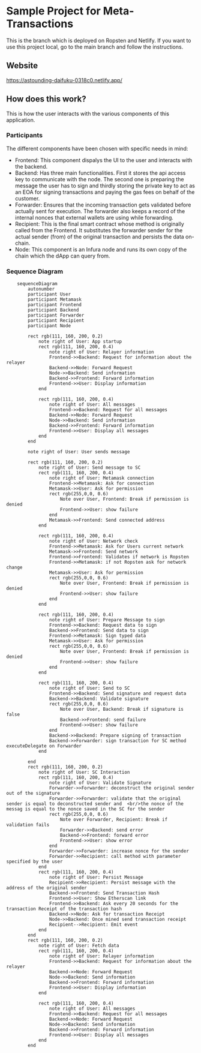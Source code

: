 # Sample Project for Meta-Transactions

This is the branch which is deployed on Ropsten and Netlify.
If you want to use this project local, go to the main branch and follow the instructions.

## Website

https://astounding-daifuku-0318c0.netlify.app/

## How does this work?

This is how the user interacts with the various components of this application.

### Participants
The different components have been chosen with specific needs in mind:
* Frontend: This component dispalys the UI to the user and interacts with the backend.
* Backend: Has three main functionalities. First it stores the api access key to communicate with the node. The second one is preparing the message the user has to sign and thirdly storing the private key to act as an EOA for signing transactions and paying the gas fees on behalf of the customer.
* Forwarder: Ensures that the incoming transaction gets validated before actually sent for execution. The forwarder also keeps a record of the internal nonces that external wallets are using while forwarding.
* Recipient: This is the final smart contract whose method is originally called from the Frontend. It substitutes the forwarder sender for the actual sender (from) of the original transaction and persists the data on-chain.
* Node: This component is an Infura node and runs its own copy of the chain which the dApp can query from.

### Sequence Diagram
```mermaid
    sequenceDiagram
        autonumber
        participant User
        participant Metamask
        participant Frontend
        participant Backend
        participant Forwarder
        participant Recipient
        participant Node

        rect rgb(111, 160, 200, 0.2)
            note right of User: App startup
            rect rgb(111, 160, 200, 0.4)
                note right of User: Relayer information
                Frontend->>Backend: Request for information about the relayer
                Backend->>Node: Forward Request
                Node->>Backend: Send information
                Backend->>Frontend: Forward information
                Frontend->>User: Display information
            end

            rect rgb(111, 160, 200, 0.4)
                note right of User: All messages
                Frontend->>Backend: Request for all messages
                Backend->>Node: Forward Request
                Node->>Backend: Send information
                Backend->>Frontend: Forward information
                Frontend->>User: Display all messages
            end
        end

        note right of User: User sends message

        rect rgb(111, 160, 200, 0.2)
            note right of User: Send message to SC
            rect rgb(111, 160, 200, 0.4)
                note right of User: Metamask connection
                Frontend->>Metamask: Ask for connection
                Metamask->>User: Ask for permission
                rect rgb(255,0,0, 0.6)
                    Note over User, Frontend: Break if permission is denied
                    Frontend->>User: show failure
                end
                Metamask->>Frontend: Send connected address
            end

            rect rgb(111, 160, 200, 0.4)
                note right of User: Network check
                Frontend->>Metamask: Ask for Users current network
                Metamask->>Frontend: Send network
                Frontend->>Frontend: Validates if network is Ropsten
                Frontend->>Metamask: if not Ropsten ask for network change
                Metamask->>User: Ask for permission
                rect rgb(255,0,0, 0.6)
                    Note over User, Frontend: Break if permission is denied
                    Frontend->>User: show failure
                end
            end

            rect rgb(111, 160, 200, 0.4)
                note right of User: Prepare Message to sign
                Frontend->>Backend: Request data to sign
                Backend->>Frontend: Send data to sign
                Frontend->>Metamask: Sign typed data
                Metamask->>User: Ask for permission
                rect rgb(255,0,0, 0.6)
                    Note over User, Frontend: Break if permission is denied
                    Frontend->>User: show failure
                end
            end

            rect rgb(111, 160, 200, 0.4)
                note right of User: Send to SC
                Frontend->>Backend: Send signature and request data
                Backend->>Backend: Validate signature
                rect rgb(255,0,0, 0.6)
                    Note over User, Backend: Break if signature is false
                    Backend->>Frontend: send failure
                    Frontend->>User: show failure
                end
                Backend->>Backend: Prepare signing of transaction
                Backend->>Forwarder: sign transaction for SC method executeDelegate on Forwarder
            end

        end
        rect rgb(111, 160, 200, 0.2)
            note right of User: SC Interaction
            rect rgb(111, 160, 200, 0.4)
                note right of User: Validate Signature
                Forwarder->>Forwarder: deconstruct the original sender out of the signature
                Forwarder->>Forwarder: validate that the original sender is equal to deconstructed sender and  <br/>the nonce of the messag is equal to the nonce saved in the SC for the sender
                rect rgb(255,0,0, 0.6)
                    Note over Forwarder, Recipient: Break if validation fails
                    Forwarder->>Backend: send error
                    Backend->>Frontend: forward error
                    Frontend->>User: show error
                end
                Forwarder->>Forwarder: increase nonce for the sender
                Forwarder->>Recipient: call method with parameter specified by the user
            end
            rect rgb(111, 160, 200, 0.4)
                note right of User: Persist Message
                Recipient->>Recipient: Persist message with the address of the original sender
                Backend->>Frontend: Send Transaction Hash
                Frontend->>User: Show Etherscan link
                Frontend->>Backend: Ask every 20 seconds for the transaction Receipt of the transaction hash
                Backend->>Node: Ask for transaction Receipt
                Node->>Backend: Once mined send transaction receipt
                Recipient-->Recipient: Emit event
            end
        end
        rect rgb(111, 160, 200, 0.2)
            note right of User: Fetch data
            rect rgb(111, 160, 200, 0.4)
                note right of User: Relayer information
                Frontend->>Backend: Request for information about the relayer
                Backend->>Node: Forward Request
                Node->>Backend: Send information
                Backend->>Frontend: Forward information
                Frontend->>User: Display information
            end

            rect rgb(111, 160, 200, 0.4)
                note right of User: All messages
                Frontend->>Backend: Request for all messages
                Backend->>Node: Forward Request
                Node->>Backend: Send information
                Backend->>Frontend: Forward information
                Frontend->>User: Display all messages
            end
        end
```
